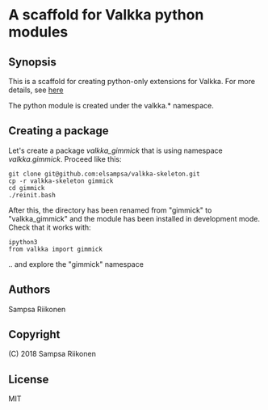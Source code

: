 # A scaffold for Valkka python modules

## Synopsis

This is a scaffold for creating python-only extensions for Valkka.  For more details, see [here](https://elsampsa.github.io/valkka-examples/_build/html/modules.html)

The python module is created under the valkka.* namespace.

## Creating a package

Let's create a package *valkka_gimmick* that is using namespace *valkka.gimmick*.  Proceed like this:

    git clone git@github.com:elsampsa/valkka-skeleton.git
    cp -r valkka-skeleton gimmick
    cd gimmick
    ./reinit.bash
    
After this, the directory has been renamed from "gimmick" to "valkka_gimmick" and the module has been installed in development mode.  Check that it works with:

    ipython3
    from valkka import gimmick
    
.. and explore the "gimmick" namespace

<!--- Once you have created your own python package and uploaded it into git(hub), uncomment this section 

## Installing

### Development

Install with:

    git clone git://github.com/[name of your git repo]/valkka-skeleton.git
    cd valkka-skeleton
    pip3 install --user -e .

After that, you can access the documentation with:
    
    firefox docs/index.html
    
### Production

Install with:

    pip3 install git+git://[name of your git repo]/valkka-skeleton


-->

## Authors
Sampsa Riikonen

## Copyright
(C) 2018 Sampsa Riikonen

## License
MIT


